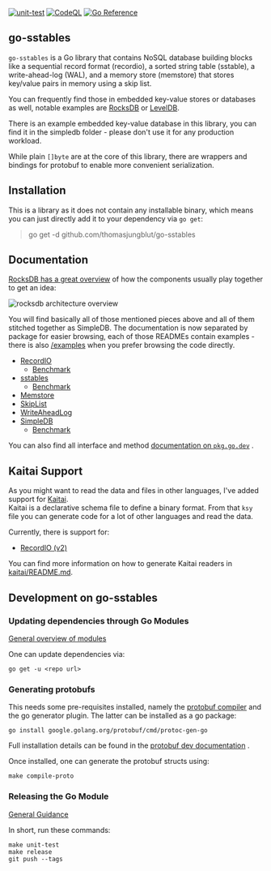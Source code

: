 [![unit-test](https://github.com/thomasjungblut/go-sstables/actions/workflows/unit-test.yml/badge.svg)](https://github.com/thomasjungblut/go-sstables/actions/workflows/unit-test.yml)
[![CodeQL](https://github.com/thomasjungblut/go-sstables/actions/workflows/codeql-analysis.yml/badge.svg)](https://github.com/thomasjungblut/go-sstables/actions/workflows/codeql-analysis.yml)
[![Go Reference](https://pkg.go.dev/badge/github.com/thomasjungblut/go-sstables.svg)](https://pkg.go.dev/github.com/thomasjungblut/go-sstables)

## go-sstables

`go-sstables` is a Go library that contains NoSQL database building blocks like a sequential record format (recordio), a
sorted string table (sstable), a write-ahead-log (WAL), and a memory store (memstore) that stores key/value pairs in
memory using a skip list.

You can frequently find those in embedded key-value stores or databases as well, notable examples
are [RocksDB](https://github.com/facebook/rocksdb) or [LevelDB](https://github.com/google/leveldb).

There is an example embedded key-value database in this library, you can find it in the simpledb folder - please don't
use it for any production workload.

While plain `[]byte` are at the core of this library, there are wrappers and bindings for protobuf to enable more
convenient serialization.

## Installation

This is a library as it does not contain any installable binary, which means you can just directly add it to your
dependency via `go get`:

> go get -d github.com/thomasjungblut/go-sstables

## Documentation

[RocksDB has a great overview](https://github.com/facebook/rocksdb/wiki/RocksDB-Overview#3-high-level-architecture) of
how the components usually play together to get an idea:

![rocksdb architecture overview](https://user-images.githubusercontent.com/62277872/119747261-310fb300-be47-11eb-92c3-c11719fa8a0c.png)

You will find basically all of those mentioned pieces above and all of them stitched together as SimpleDB. The
documentation is now separated by package for easier browsing, each of those READMEs contain examples - there is
also [/examples](_examples) when you prefer browsing the code directly.

* [RecordIO](recordio/README.md)
    * [Benchmark](benchmark/README.md#recordio)
* [sstables](sstables/README.md)
    * [Benchmark](benchmark/README.md#sstable)
* [Memstore](memstore/README.md)
* [SkipList](skiplist/README.md)
* [WriteAheadLog](wal/README.md)
* [SimpleDB](simpledb/README.md)
    * [Benchmark](benchmark/README.md#simpledb)

You can also find all interface and
method [documentation on `pkg.go.dev`](https://pkg.go.dev/github.com/thomasjungblut/go-sstables/sstables#section-documentation)
.

## Kaitai Support

As you might want to read the data and files in other languages, I've added support for [Kaitai](https://kaitai.io/).  
Kaitai is a declarative schema file to define a binary format. From that `ksy` file you can generate code for a lot of
other languages and read the data.

Currently, there is support for:

* [RecordIO (v2)](kaitai/recordio_v2.ksy)

You can find more information on how to generate Kaitai readers in [kaitai/README.md](kaitai/README.md).

## Development on go-sstables

### Updating dependencies through Go Modules

[General overview of modules](https://github.com/golang/go/wiki/Modules)

One can update dependencies via:

```
go get -u <repo url>
```

### Generating protobufs

This needs some pre-requisites installed, namely
the [protobuf compiler](https://github.com/protocolbuffers/protobuf/releases) and the go generator plugin. The latter
can be installed as a go package:

```
go install google.golang.org/protobuf/cmd/protoc-gen-go
```

Full installation details can be found in
the [protobuf dev documentation](https://developers.google.com/protocol-buffers/docs/gotutorial#compiling-your-protocol-buffers)
.

Once installed, one can generate the protobuf structs using:

```
make compile-proto
```

### Releasing the Go Module

[General Guidance](https://github.com/golang/go/wiki/Modules#releasing-modules-all-versions)

In short, run these commands:

```
make unit-test
make release
git push --tags 
```

